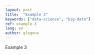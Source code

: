 ```yaml
---
layout: post
title:  "Example 3"
keywords: ["data-science", "big-data"]
ref: example-3
lang: en
author: glegoux
---
```


Example 3

